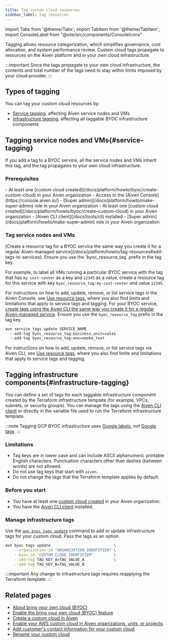 ```yaml
---
title: Tag custom cloud resources
sidebar_label: Tag resources
---
```


import Tabs from '@theme/Tabs';
import TabItem from '@theme/TabItem';
import ConsoleLabel from "@site/src/components/ConsoleIcons"

Tagging allows resource categorization, which simplifies governance, cost allocation, and system performance review. Custom cloud tags propagate to resources on the Aiven platform and in your own cloud infrastructure.

:::important
Since the tags propagate to your own cloud infrastructure, the contents and total number
of the tags need to stay within limits imposed by your cloud provider.
:::

## Types of tagging

You can tag your custom cloud resources by:

- [Service tagging](#service-tagging), affecting Aiven service nodes and VMs
- [Infrastructure tagging](#infrastructure-tagging), affecting all taggable BYOC infrastructure
  components

## Tagging service nodes and VMs{#service-tagging}

If you add a tag to a BYOC service, all the service nodes and VMs inherit this tag, and
the tag propagates to your own cloud infrastructure.

### Prerequisites

<Tabs groupId="group1">
<TabItem value="1" label="Aiven Console" default>
-   At least one
    [custom cloud created](/docs/platform/howto/byoc/create-custom-cloud) in your Aiven
    organization
-   Access to the [Aiven Console](https://console.aiven.io/)
-   [Super admin](/docs/platform/howto/make-super-admin) role in your Aiven
    organization
</TabItem>
<TabItem value="2" label="Aiven CLI">
-   At least one
    [custom cloud created](/docs/platform/howto/byoc/create-custom-cloud) in your Aiven
    organization
-   [Aiven CLI client](/docs/tools/cli) installed
-   [Super admin](/docs/platform/howto/make-super-admin) role in your Aiven
    organization
</TabItem>
</Tabs>

### Tag service nodes and VMs

<Tabs groupId="group1">
<TabItem value="1" label="Aiven Console" default>
[Create a resource tag for a BYOC service the same way you create it for a regular
Aiven-managed service](/docs/platform/howto/tag-resources#add-tags-to-services).
Ensure you use the `byoc_resource_tag` prefix in the tag key.

For example, to label all VMs running a particular BYOC service with the tag that has
`my-cost-center` as a key and `12345` as a value, create a resource tag for this service
with key `byoc_resource_tag:my-cost-center` and value `12345`.

For instructions on how to add, update, remove, or list service tags in the Aiven Console,
see [Use resource tags](/docs/platform/howto/tag-resources#add-tags-to-services), where
you also find limits and limitations that apply to service tags and tagging.
</TabItem>
<TabItem value="2" label="Aiven CLI">
For your BYOC service, [create tags using the Aiven CLI the same way you create it for a
regular Aiven-managed service](/docs/platform/howto/tag-resources#add-and-modify-service-tags).
Ensure you use the `byoc_resource_tag` prefix in the tag key.

```bash
avn service tags update SERVICE_NAME
  --add-tag byoc_resource_tag:business_unit=sales
  --add-tag byoc_resource_tag:env=smoke_test
```

For instructions on how to add, update, remove, or list service tags via Aiven CLI, see
[Use resource tags](/docs/platform/howto/tag-resources#add-and-modify-service-tags), where
you also find limits and limitations that apply to service tags and tagging.
</TabItem>
</Tabs>

## Tagging infrastructure components{#infrastructure-tagging}

You can define a set of tags for each taggable infrastructure component created by the
Terraform infrastructure template (for example, VPCs, subnets, or security groups). You
can manage the tags using the [Aiven CLI client](/docs/tools/cli) or directly in the
variable file used to run the Terraform infrastructure template.

:::note
Tagging GCP BYOC infrastructure uses
[Google labels](https://cloud.google.com/resource-manager/docs/labels-overview),
not [Google tags](https://cloud.google.com/resource-manager/docs/tags/tags-overview).
:::

### Limitations

- Tag keys are in lower case and can include ASCII alphanumeric printable English
  characters. Punctuation characters other than dashes (between words) are not allowed.
- Do not use tag keys that start with `aiven`.
- Do not change the tags that the Terraform template applies by default.

### Before you start

-   You have at least one
    [custom cloud created](/docs/platform/howto/byoc/create-custom-cloud) in your Aiven
    organization.
-   You have the [Aiven CLI client](/docs/tools/cli) installed.

### Manage infrastructure tags

Use the
[`avn byoc tags update`](/docs/tools/cli/byoc#avn-byoc-tags-update) command to add or update
infrastructure tags for your custom cloud. Pass the tags as an option.

```bash
avn byoc tags update                            \
    --organization-id "ORGANIZATION_IDENTIFIER" \
    --byoc-id "CUSTOM_CLOUD_IDENTIFIER"         \
    --add-tag TAG_KEY_A=TAG_VALUE_A             \
    --add-tag TAG_KEY_B=TAG_VALUE_B
```

:::important
Any change to infrastructure tags requires reapplying the Terraform template.
:::

## Related pages

-   [About bring your own cloud (BYOC)](/docs/platform/concepts/byoc)
-   [Enable the bring your own cloud (BYOC) feature](/docs/platform/howto/byoc/enable-byoc)
-   [Create a custom cloud in Aiven](/docs/platform/howto/byoc/create-custom-cloud)
-   [Enable your AWS custom cloud in Aiven organizations, units, or projects](/docs/platform/howto/byoc/assign-project-custom-cloud)
-   [Add customer's contact information for your custom cloud](/docs/platform/howto/byoc/add-customer-info-custom-cloud)
-   [Rename your custom cloud](/docs/platform/howto/byoc/rename-custom-cloud)
